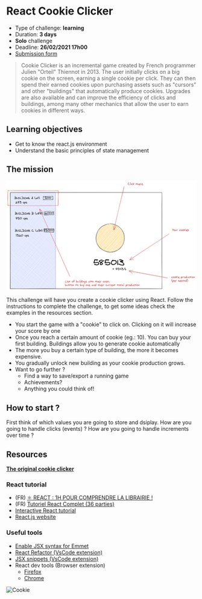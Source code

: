 # React Cookie Clicker

- Type of challenge: **learning**
- Duration: **3 days**
- **Solo** challenge
- Deadline: **26/02/2021 17h00**
- [Submission form](https://forms.gle/UmTTfyF59kueUYhh7)

> Cookie Clicker is an incremental game created by French programmer Julien "Orteil" Thiennot in 2013. The user initially clicks on a big cookie on the screen, earning a single cookie per click. They can then spend their earned cookies upon purchasing assets such as "cursors" and other "buildings" that automatically produce cookies. Upgrades are also available and can improve the efficiency of clicks and buildings, among many other mechanics that allow the user to earn cookies in different ways. 

## Learning objectives

- Get to know the react.js environment
- Understand the basic principles of state management

## The mission

![Wireframe](cookieclicker.png)

This challenge will have you create a cookie clicker using React. Follow the instructions to complete the challenge, to get some ideas check the examples in the resources section.

- You start the game with a "cookie" to click on. Clicking on it will increase your score by one
- Once you reach a certain amount of cookie (eg.: 10). You can buy your first building. Buildings allow you to generate cookie automatically
- The more you buy a certain type of building, the more it becomes expensive.
- You gradually unlock new building as your cookie production grows.
- Want to go further ? 
    - Find a way to save/export a running game
    - Achievements? 
    - Anything you could think of!

## How to start ? 

First think of which values you are going to store and dsiplay. How are you going to handle clicks (events) ? How are you going to handle increments over time ?

## Resources

[**The original cookie clicker**](https://orteil.dashnet.org/cookieclicker/)

### React tutorial

- (FR) [⚛️ REACT : 1H POUR COMPRENDRE LA LIBRAIRIE !](https://www.youtube.com/watch?v=no82oluCZag)
- (FR) [Tutoriel React Complet (36 parties)](https://www.youtube.com/watch?v=SMgQlTSoXf0&list=PLjwdMgw5TTLWom67YfZuha-1iYzIirwJR)
- [Interactive React tutorial](https://react-tutorial.app/app.html)
- [React.js website](https://reactjs.org/)


### Useful tools

- [Enable JSX syntax for Emmet](https://medium.com/@eshwaren/enable-emmet-support-for-jsx-in-visual-studio-code-react-f1f5dfe8809c)
- [React Refactor (VsCode extension)](https://marketplace.visualstudio.com/items?itemName=planbcoding.vscode-react-refactor)
- [JSX snippets (VsCode extension)](https://marketplace.visualstudio.com/items?itemName=skyran.js-jsx-snippets)
- React dev tools (Browser extension)
    - [Firefox](https://addons.mozilla.org/en-GB/firefox/addon/react-devtools/)
    - [Chrome](https://chrome.google.com/webstore/detail/react-developer-tools/fmkadmapgofadopljbjfkapdkoienihi?hl=en)




![Cookie](https://media4.giphy.com/media/xT9IgtKSaY1ScFA0ta/giphy.gif?cid=ecf05e47xa5anv4n9qln85plaa187q9y62pr4xc31y5bx1e5&rid=giphy.gif)
